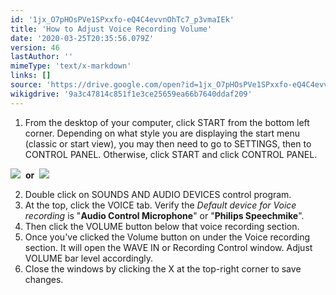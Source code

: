 ```yaml
---
id: '1jx_O7pHOsPVe1SPxxfo-eQ4C4evvnOhTc7_p3vmaIEk'
title: 'How to Adjust Voice Recording Volume'
date: '2020-03-25T20:35:56.079Z'
version: 46
lastAuthor: ''
mimeType: 'text/x-markdown'
links: []
source: 'https://drive.google.com/open?id=1jx_O7pHOsPVe1SPxxfo-eQ4C4evvnOhTc7_p3vmaIEk'
wikigdrive: '9a3c47814c851f1e3ce25659ea66b7640ddaf209'
---
```

1. From the desktop of your computer, click START from the bottom left corner. Depending on what style you are displaying the start menu (classic or start view), you may then need to go to SETTINGS, then to CONTROL PANEL. Otherwise, click START and click CONTROL PANEL.

![](../how-to-adjust-voice-recording-volume.assets/e6899e44e30cb5c0f39b26b678152ba3.png)
 **or** 
![](../how-to-adjust-voice-recording-volume.assets/c0a161aa932f3bb4093a1218282d7b56.png)

2. Double click on SOUNDS AND AUDIO DEVICES control program.
3. At the top, click the VOICE tab. Verify the <em>Default device for Voice recording</em> is "<strong>Audio Control Microphone</strong>" or "<strong>Philips Speechmike</strong>".
4. Then click the VOLUME button below that voice recording section.
5. Once you've clicked the Volume button on under the Voice recording section. It will open the WAVE IN or Recording Control window. Adjust VOLUME bar level accordingly.
6. Close the windows by clicking the X at the top-right corner to save changes.
